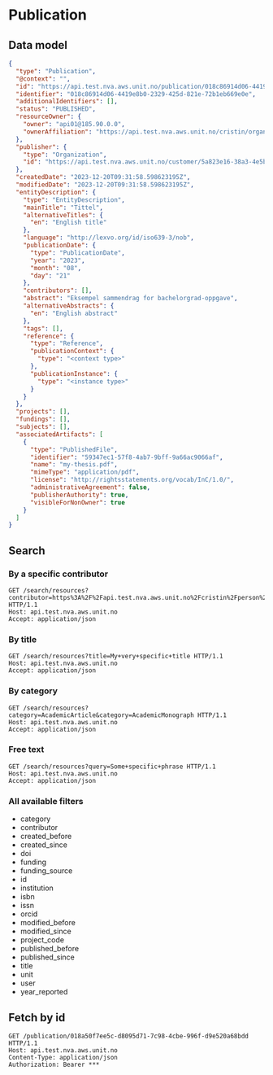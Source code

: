# Publication

## Data model

```json
{
  "type": "Publication",
  "@context": "",
  "id": "https://api.test.nva.aws.unit.no/publication/018c86914d06-4419e8b0-2329-425d-821e-72b1eb669e0e",
  "identifier": "018c86914d06-4419e8b0-2329-425d-821e-72b1eb669e0e",
  "additionalIdentifiers": [],
  "status": "PUBLISHED",
  "resourceOwner": {
    "owner": "api01@185.90.0.0",
    "ownerAffiliation": "https://api.test.nva.aws.unit.no/cristin/organization/185.90.0.0"
  },
  "publisher": {
    "type": "Organization",
    "id": "https://api.test.nva.aws.unit.no/customer/5a823e16-38a3-4e5b-9436-d42ff514a99d"
  },
  "createdDate": "2023-12-20T09:31:58.598623195Z",
  "modifiedDate": "2023-12-20T09:31:58.598623195Z",
  "entityDescription": {
    "type": "EntityDescription",
    "mainTitle": "Tittel",
    "alternativeTitles": {
      "en": "English title"
    },
    "language": "http://lexvo.org/id/iso639-3/nob",
    "publicationDate": {
      "type": "PublicationDate",
      "year": "2023",
      "month": "08",
      "day": "21"
    },
    "contributors": [],
    "abstract": "Eksempel sammendrag for bachelorgrad-oppgave",
    "alternativeAbstracts": {
      "en": "English abstract"
    },
    "tags": [],
    "reference": {
      "type": "Reference",
      "publicationContext": {
        "type": "<context type>"
      },
      "publicationInstance": {
        "type": "<instance type>"
      }
    }
  },
  "projects": [],
  "fundings": [],
  "subjects": [],
  "associatedArtifacts": [
    {
      "type": "PublishedFile",
      "identifier": "59347ec1-57f8-4ab7-9bff-9a66ac9066af",
      "name": "my-thesis.pdf",
      "mimeType": "application/pdf",
      "license": "http://rightsstatements.org/vocab/InC/1.0/",
      "administrativeAgreement": false,
      "publisherAuthority": true,
      "visibleForNonOwner": true
    }
  ]
}

```
## Search

### By a specific contributor
```http request
GET /search/resources?contributor=https%3A%2F%2Fapi.test.nva.aws.unit.no%2Fcristin%2Fperson%2F538786 HTTP/1.1
Host: api.test.nva.aws.unit.no
Accept: application/json

```

### By title
```http request
GET /search/resources?title=My+very+specific+title HTTP/1.1
Host: api.test.nva.aws.unit.no
Accept: application/json

```

### By category
```http request
GET /search/resources?category=AcademicArticle&category=AcademicMonograph HTTP/1.1
Host: api.test.nva.aws.unit.no
Accept: application/json

```

### Free text
```http request
GET /search/resources?query=Some+specific+phrase HTTP/1.1
Host: api.test.nva.aws.unit.no
Accept: application/json

```

### All available filters
* category
* contributor
* created_before
* created_since
* doi
* funding
* funding_source
* id
* institution
* isbn
* issn
* orcid
* modified_before
* modified_since
* project_code
* published_before
* published_since
* title
* unit
* user
* year_reported

## Fetch by id
```http request
GET /publication/018a50f7ee5c-d8095d71-7c98-4cbe-996f-d9e520a68bdd HTTP/1.1
Host: api.test.nva.aws.unit.no
Content-Type: application/json
Authorization: Bearer ***

```
